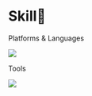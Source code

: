
<h1>Skill🌈</h1>
<p>Platforms & Languages</p>
<img src="https://img.shields.io/badge/React-61DAFB?style=flat-square&logo=React&logoColor=black"/>


<p>Tools</p>
<img src="https://img.shields.io/badge/Firebase-FFCA28?style=flat-square&logo=Firebase&logoColor=black"/>









<!--
**aaanjini/aaanjini** is a ✨ _special_ ✨ repository because its `README.md` (this file) appears on your GitHub profile.

Here are some ideas to get you started:

- 🔭 I’m currently working on ...
- 🌱 I’m currently learning ...
- 👯 I’m looking to collaborate on ...
- 🤔 I’m looking for help with ...
- 💬 Ask me about ...
- 📫 How to reach me: ...
- 😄 Pronouns: ...
- ⚡ Fun fact: ...
-->
